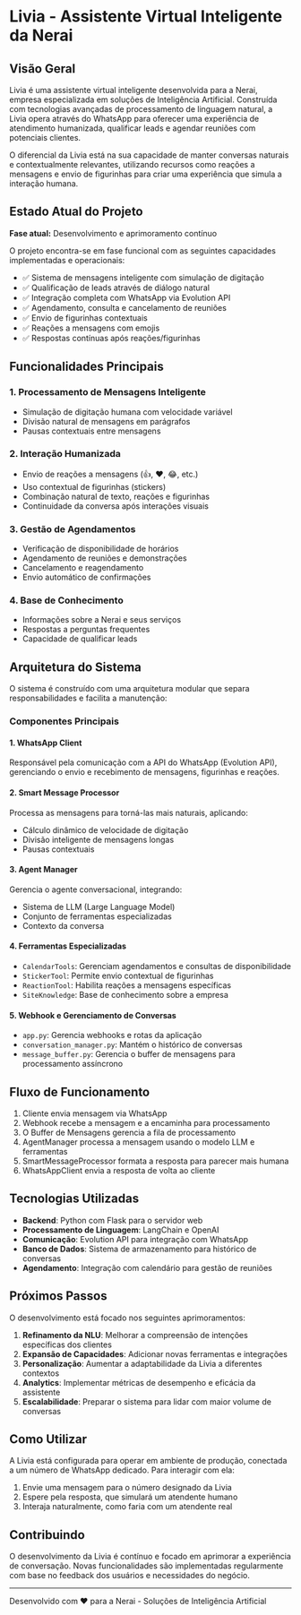 # Livia - Assistente Virtual Inteligente da Nerai

## Visão Geral

Livia é uma assistente virtual inteligente desenvolvida para a Nerai, empresa especializada em soluções de Inteligência Artificial. Construída com tecnologias avançadas de processamento de linguagem natural, a Livia opera através do WhatsApp para oferecer uma experiência de atendimento humanizada, qualificar leads e agendar reuniões com potenciais clientes.

O diferencial da Livia está na sua capacidade de manter conversas naturais e contextualmente relevantes, utilizando recursos como reações a mensagens e envio de figurinhas para criar uma experiência que simula a interação humana.

## Estado Atual do Projeto

**Fase atual:** Desenvolvimento e aprimoramento contínuo

O projeto encontra-se em fase funcional com as seguintes capacidades implementadas e operacionais:

- ✅ Sistema de mensagens inteligente com simulação de digitação
- ✅ Qualificação de leads através de diálogo natural
- ✅ Integração completa com WhatsApp via Evolution API
- ✅ Agendamento, consulta e cancelamento de reuniões
- ✅ Envio de figurinhas contextuais
- ✅ Reações a mensagens com emojis
- ✅ Respostas contínuas após reações/figurinhas

## Funcionalidades Principais

### 1. Processamento de Mensagens Inteligente
- Simulação de digitação humana com velocidade variável
- Divisão natural de mensagens em parágrafos
- Pausas contextuais entre mensagens

### 2. Interação Humanizada
- Envio de reações a mensagens (👍, ❤️, 😂, etc.)
- Uso contextual de figurinhas (stickers)
- Combinação natural de texto, reações e figurinhas
- Continuidade da conversa após interações visuais

### 3. Gestão de Agendamentos
- Verificação de disponibilidade de horários
- Agendamento de reuniões e demonstrações
- Cancelamento e reagendamento
- Envio automático de confirmações

### 4. Base de Conhecimento
- Informações sobre a Nerai e seus serviços
- Respostas a perguntas frequentes
- Capacidade de qualificar leads

## Arquitetura do Sistema

O sistema é construído com uma arquitetura modular que separa responsabilidades e facilita a manutenção:

### Componentes Principais

#### 1. WhatsApp Client
Responsável pela comunicação com a API do WhatsApp (Evolution API), gerenciando o envio e recebimento de mensagens, figurinhas e reações.

#### 2. Smart Message Processor
Processa as mensagens para torná-las mais naturais, aplicando:
- Cálculo dinâmico de velocidade de digitação
- Divisão inteligente de mensagens longas
- Pausas contextuais

#### 3. Agent Manager
Gerencia o agente conversacional, integrando:
- Sistema de LLM (Large Language Model)
- Conjunto de ferramentas especializadas
- Contexto da conversa

#### 4. Ferramentas Especializadas
- `CalendarTools`: Gerenciam agendamentos e consultas de disponibilidade
- `StickerTool`: Permite envio contextual de figurinhas
- `ReactionTool`: Habilita reações a mensagens específicas
- `SiteKnowledge`: Base de conhecimento sobre a empresa

#### 5. Webhook e Gerenciamento de Conversas
- `app.py`: Gerencia webhooks e rotas da aplicação
- `conversation_manager.py`: Mantém o histórico de conversas
- `message_buffer.py`: Gerencia o buffer de mensagens para processamento assíncrono

## Fluxo de Funcionamento

1. Cliente envia mensagem via WhatsApp
2. Webhook recebe a mensagem e a encaminha para processamento
3. O Buffer de Mensagens gerencia a fila de processamento
4. AgentManager processa a mensagem usando o modelo LLM e ferramentas
5. SmartMessageProcessor formata a resposta para parecer mais humana
6. WhatsAppClient envia a resposta de volta ao cliente

## Tecnologias Utilizadas

- **Backend**: Python com Flask para o servidor web
- **Processamento de Linguagem**: LangChain e OpenAI
- **Comunicação**: Evolution API para integração com WhatsApp
- **Banco de Dados**: Sistema de armazenamento para histórico de conversas
- **Agendamento**: Integração com calendário para gestão de reuniões

## Próximos Passos

O desenvolvimento está focado nos seguintes aprimoramentos:

1. **Refinamento da NLU**: Melhorar a compreensão de intenções específicas dos clientes
2. **Expansão de Capacidades**: Adicionar novas ferramentas e integrações
3. **Personalização**: Aumentar a adaptabilidade da Livia a diferentes contextos
4. **Analytics**: Implementar métricas de desempenho e eficácia da assistente
5. **Escalabilidade**: Preparar o sistema para lidar com maior volume de conversas

## Como Utilizar

A Livia está configurada para operar em ambiente de produção, conectada a um número de WhatsApp dedicado. Para interagir com ela:

1. Envie uma mensagem para o número designado da Livia
2. Espere pela resposta, que simulará um atendente humano
3. Interaja naturalmente, como faria com um atendente real

## Contribuindo

O desenvolvimento da Livia é contínuo e focado em aprimorar a experiência de conversação. Novas funcionalidades são implementadas regularmente com base no feedback dos usuários e necessidades do negócio.

---

Desenvolvido com ❤️ para a Nerai - Soluções de Inteligência Artificial 